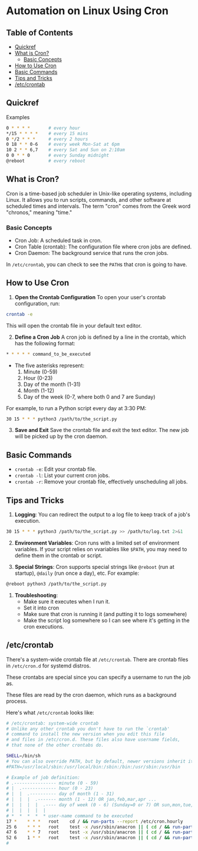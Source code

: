 

# Automation on Linux Using Cron


## Table of Contents
* [Quickref](#quickref) 
* [What is Cron?](#what-is-cron) 
    * [Basic Concepts](#basic-concepts) 
* [How to Use Cron](#how-to-use-cron) 
* [Basic Commands](#basic-commands) 
* [Tips and Tricks](#tips-and-tricks) 
* [/etc/crontab](#etccrontab) 


## Quickref

Examples
```bash
0 * * * * 	    # every hour
*/15 * * * * 	# every 15 mins
0 */2 * * * 	# every 2 hours
0 18 * * 0-6 	# every week Mon-Sat at 6pm
10 2 * * 6,7 	# every Sat and Sun on 2:10am
0 0 * * 0 	    # every Sunday midnight
@reboot 	    # every reboot

```
## What is Cron?

Cron is a time-based job scheduler in Unix-like operating systems, including Linux.
It allows you to run scripts, commands, and other software at scheduled times and intervals.
The term "cron" comes from the Greek word "chronos," meaning "time."



### Basic Concepts
* Cron Job: A scheduled task in cron.
* Cron Table (crontab): The configuration file where cron jobs are defined.
* Cron Daemon: The background service that runs the cron jobs.

In `/etc/crontab`, you can check to see the `PATH`s that cron is going to have.

## How to Use Cron


1. **Open the Crontab Configuration**
To open your user's crontab configuration, run:
```bash
crontab -e
```
This will open the crontab file in your default text editor.

2. **Define a Cron Job**
A cron job is defined by a line in the crontab, which has the following format:
```bash
* * * * * command_to_be_executed
```
* The five asterisks represent:
    1. Minute (0-59)
    1. Hour (0-23)
    1. Day of the month (1-31)
    1. Month (1-12)
    1. Day of the week (0-7, where both 0 and 7 are Sunday)

For example, to run a Python script every day at 3:30 PM:
```bash
30 15 * * * python3 /path/to/the_script.py
```

3. **Save and Exit**
Save the crontab file and exit the text editor.
The new job will be picked up by the cron daemon.


## Basic Commands
* `crontab -e`: Edit your crontab file.
* `crontab -l`: List your current cron jobs.
* `crontab -r`: Remove your crontab file, effectively unscheduling all jobs.


## Tips and Tricks

1. **Logging**: You can redirect the output to a log file to keep track of a job's execution.
```bash
30 15 * * * python3 /path/to/the_script.py >> /path/to/log.txt 2>&1
```

2. **Environment Variables**: Cron runs with a limited set of environment variables.
If your script relies on vvariables like `$PATH`, you may need to define them in the crontab or
script.

3. **Special Strings**: Cron supports special strings like `@reboot` (run at startup), `@daily` (run
   once a day), etc. For example:
```bash
@reboot python3 /path/to/the_script.py
```

1. **Troubleshooting**: 
    * Make sure it executes when I run it.
    * Set it into cron
    * Make sure that cron is running it (and putting it to logs somewhere)
    * Make the script log somewhere so I can see where it's getting in the cron executions.





## /etc/crontab
There's a system-wide crontab file at `/etc/crontab`.
There are crontab files in `/etc/cron.d` for systemd distros.

These crontabs are special since you can specify a username to run the job as.

These files are read by the cron daemon, which runs as a background process.

Here's what `/etc/crontab` looks like:
```bash
# /etc/crontab: system-wide crontab
# Unlike any other crontab you don't have to run the `crontab'
# command to install the new version when you edit this file
# and files in /etc/cron.d. These files also have username fields,
# that none of the other crontabs do.

SHELL=/bin/sh
# You can also override PATH, but by default, newer versions inherit it from the environment
#PATH=/usr/local/sbin:/usr/local/bin:/sbin:/bin:/usr/sbin:/usr/bin

# Example of job definition:
# .---------------- minute (0 - 59)
# |  .------------- hour (0 - 23)
# |  |  .---------- day of month (1 - 31)
# |  |  |  .------- month (1 - 12) OR jan,feb,mar,apr ...
# |  |  |  |  .---- day of week (0 - 6) (Sunday=0 or 7) OR sun,mon,tue,wed,thu,fri,sat
# |  |  |  |  |
# *  *  *  *  * user-name command to be executed
17 *    * * *   root    cd / && run-parts --report /etc/cron.hourly
25 6    * * *   root    test -x /usr/sbin/anacron || ( cd / && run-parts --report /etc/cron.daily )
47 6    * * 7   root    test -x /usr/sbin/anacron || ( cd / && run-parts --report /etc/cron.weekly )
52 6    1 * *   root    test -x /usr/sbin/anacron || ( cd / && run-parts --report /etc/cron.monthly )
#
```




